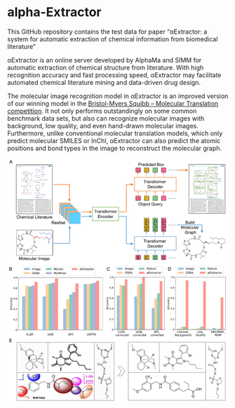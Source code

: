 # alpha-Extractor

This GitHub repository contains the test data  for paper “αExtractor: a system for automatic extraction of chemical information from biomedical literature”

αExtractor is an online server developed by AlphaMa and SIMM for automatic extraction of chemical structure from literature. With high recognition accuracy and fast processing speed, αExtractor may facilitate automated chemical literature mining and data-driven drug design.

The molecular image recognition model in αExtractor is an improved version of our winning model in the [Bristol-Myers Squibb – Molecular Translation competition]([https://extractor.alphama.com.cn/csr](https://www.kaggle.com/competitions/bms-molecular-translation)). It not only performs outstandingly on some common benchmark data sets, but also can recognize molecular images with background, low quality, and even hand-drawn molecular images. Furthermore, unlike conventional molecular translation models, which only predict molecular SMILES or InChI, αExtractor can also predict the atomic positions and bond types in the image to reconstruct the molecular graph.

![](Fig_1.png)
